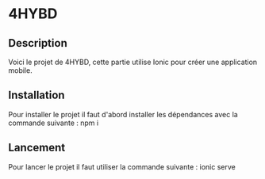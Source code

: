 # 4HYBD

## Description
Voici le projet de 4HYBD, cette partie utilise Ionic pour créer une application mobile.
## Installation
Pour installer le projet il faut d'abord installer les dépendances avec la commande suivante :
npm i

## Lancement
Pour lancer le projet il faut utiliser la commande suivante :
ionic serve
